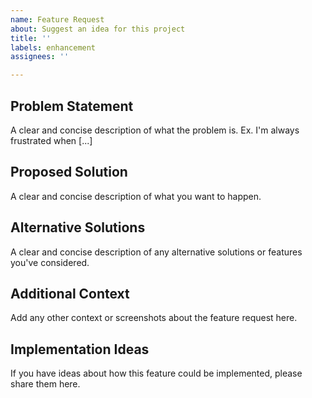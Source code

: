 ```yaml
---
name: Feature Request
about: Suggest an idea for this project
title: ''
labels: enhancement
assignees: ''

---
```


## Problem Statement

A clear and concise description of what the problem is. Ex. I'm always frustrated when [...]

## Proposed Solution

A clear and concise description of what you want to happen.

## Alternative Solutions

A clear and concise description of any alternative solutions or features you've considered.

## Additional Context

Add any other context or screenshots about the feature request here.

## Implementation Ideas

If you have ideas about how this feature could be implemented, please share them here.
